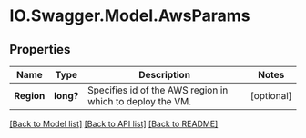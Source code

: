 # IO.Swagger.Model.AwsParams
## Properties

Name | Type | Description | Notes
------------ | ------------- | ------------- | -------------
**Region** | **long?** | Specifies id of the AWS region in which to deploy the VM. | [optional] 

[[Back to Model list]](../README.md#documentation-for-models) [[Back to API list]](../README.md#documentation-for-api-endpoints) [[Back to README]](../README.md)

